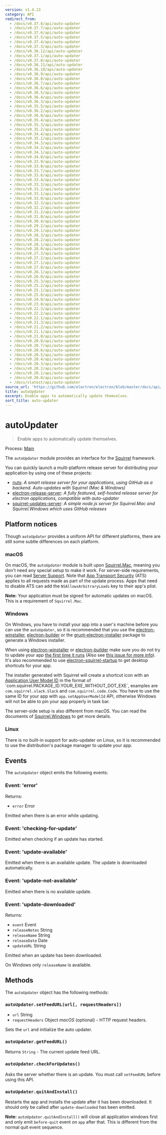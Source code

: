 ```yaml
---
version: v1.4.13
category: API
redirect_from:
  - /docs/v0.37.8/api/auto-updater
  - /docs/v0.37.7/api/auto-updater
  - /docs/v0.37.6/api/auto-updater
  - /docs/v0.37.5/api/auto-updater
  - /docs/v0.37.4/api/auto-updater
  - /docs/v0.37.3/api/auto-updater
  - /docs/v0.36.12/api/auto-updater
  - /docs/v0.37.1/api/auto-updater
  - /docs/v0.37.0/api/auto-updater
  - /docs/v0.36.11/api/auto-updater
  - /docs/v0.36.10/api/auto-updater
  - /docs/v0.36.9/api/auto-updater
  - /docs/v0.36.8/api/auto-updater
  - /docs/v0.36.7/api/auto-updater
  - /docs/v0.36.6/api/auto-updater
  - /docs/v0.36.5/api/auto-updater
  - /docs/v0.36.4/api/auto-updater
  - /docs/v0.36.3/api/auto-updater
  - /docs/v0.35.5/api/auto-updater
  - /docs/v0.36.2/api/auto-updater
  - /docs/v0.36.0/api/auto-updater
  - /docs/v0.35.4/api/auto-updater
  - /docs/v0.35.3/api/auto-updater
  - /docs/v0.35.2/api/auto-updater
  - /docs/v0.34.4/api/auto-updater
  - /docs/v0.35.1/api/auto-updater
  - /docs/v0.34.3/api/auto-updater
  - /docs/v0.34.2/api/auto-updater
  - /docs/v0.34.1/api/auto-updater
  - /docs/v0.34.0/api/auto-updater
  - /docs/v0.33.9/api/auto-updater
  - /docs/v0.33.8/api/auto-updater
  - /docs/v0.33.7/api/auto-updater
  - /docs/v0.33.6/api/auto-updater
  - /docs/v0.33.4/api/auto-updater
  - /docs/v0.33.3/api/auto-updater
  - /docs/v0.33.2/api/auto-updater
  - /docs/v0.33.1/api/auto-updater
  - /docs/v0.33.0/api/auto-updater
  - /docs/v0.32.3/api/auto-updater
  - /docs/v0.32.2/api/auto-updater
  - /docs/v0.31.2/api/auto-updater
  - /docs/v0.31.0/api/auto-updater
  - /docs/v0.30.4/api/auto-updater
  - /docs/v0.29.2/api/auto-updater
  - /docs/v0.29.1/api/auto-updater
  - /docs/v0.28.3/api/auto-updater
  - /docs/v0.28.2/api/auto-updater
  - /docs/v0.28.1/api/auto-updater
  - /docs/v0.28.0/api/auto-updater
  - /docs/v0.27.3/api/auto-updater
  - /docs/v0.27.2/api/auto-updater
  - /docs/v0.27.1/api/auto-updater
  - /docs/v0.27.0/api/auto-updater
  - /docs/v0.26.1/api/auto-updater
  - /docs/v0.26.0/api/auto-updater
  - /docs/v0.25.3/api/auto-updater
  - /docs/v0.25.2/api/auto-updater
  - /docs/v0.25.1/api/auto-updater
  - /docs/v0.25.0/api/auto-updater
  - /docs/v0.24.0/api/auto-updater
  - /docs/v0.23.0/api/auto-updater
  - /docs/v0.22.3/api/auto-updater
  - /docs/v0.22.2/api/auto-updater
  - /docs/v0.22.1/api/auto-updater
  - /docs/v0.21.3/api/auto-updater
  - /docs/v0.21.2/api/auto-updater
  - /docs/v0.21.1/api/auto-updater
  - /docs/v0.21.0/api/auto-updater
  - /docs/v0.20.8/api/auto-updater
  - /docs/v0.20.7/api/auto-updater
  - /docs/v0.20.6/api/auto-updater
  - /docs/v0.20.5/api/auto-updater
  - /docs/v0.20.4/api/auto-updater
  - /docs/v0.20.3/api/auto-updater
  - /docs/v0.20.2/api/auto-updater
  - /docs/v0.20.1/api/auto-updater
  - /docs/v0.20.0/api/auto-updater
  - /docs/vlatest/api/auto-updater
source_url: 'https://github.com/electron/electron/blob/master/docs/api/auto-updater.md'
title: autoUpdater
excerpt: Enable apps to automatically update themselves.
sort_title: auto-updater
---
```

# autoUpdater

> Enable apps to automatically update themselves.

Process: [Main]({{site.baseurl}}/docs/tutorial/quick-start#main-process)

The `autoUpdater` module provides an interface for the [Squirrel](https://github.com/Squirrel) framework.

You can quickly launch a multi-platform release server for distributing your application by using one of these projects:

*   [nuts](https://github.com/GitbookIO/nuts): _A smart release server for your applications, using GitHub as a backend. Auto-updates with Squirrel (Mac & Windows)_
*   [electron-release-server](https://github.com/ArekSredzki/electron-release-server): _A fully featured, self-hosted release server for electron applications, compatible with auto-updater_
*   [squirrel-updates-server](https://github.com/Aluxian/squirrel-updates-server): _A simple node.js server for Squirrel.Mac and Squirrel.Windows which uses GitHub releases_

## Platform notices

Though `autoUpdater` provides a uniform API for different platforms, there are still some subtle differences on each platform.

### macOS

On macOS, the `autoUpdater` module is built upon [Squirrel.Mac](https://github.com/Squirrel/Squirrel.Mac), meaning you don't need any special setup to make it work. For server-side requirements, you can read [Server Support](https://github.com/Squirrel/Squirrel.Mac#server-support). Note that [App Transport Security](https://developer.apple.com/library/content/documentation/General/Reference/InfoPlistKeyReference/Articles/CocoaKeys.html#//apple_ref/doc/uid/TP40009251-SW35) (ATS) applies to all requests made as part of the update process. Apps that need to disable ATS can add the `NSAllowsArbitraryLoads` key to their app's plist.

**Note:** Your application must be signed for automatic updates on macOS. This is a requirement of `Squirrel.Mac`.

### Windows

On Windows, you have to install your app into a user's machine before you can use the `autoUpdater`, so it is recommended that you use the [electron-winstaller](https://github.com/electron/windows-installer), [electron-builder](https://github.com/electron-userland/electron-builder) or the [grunt-electron-installer](https://github.com/electron/grunt-electron-installer) package to generate a Windows installer.

When using [electron-winstaller](https://github.com/electron/windows-installer) or [electron-builder](https://github.com/electron-userland/electron-builder) make sure you do not try to update your app [the first time it runs](https://github.com/electron/windows-installer#handling-squirrel-events) (Also see [this issue for more info](https://github.com/electron/electron/issues/7155)). It's also recommended to use [electron-squirrel-startup](https://github.com/mongodb-js/electron-squirrel-startup) to get desktop shortcuts for your app.

The installer generated with Squirrel will create a shortcut icon with an [Application User Model ID](https://msdn.microsoft.com/en-us/library/windows/desktop/dd378459(v=vs.85).aspx) in the format of `com.squirrel.PACKAGE_ID.YOUR_EXE_WITHOUT_DOT_EXE`, examples are `com.squirrel.slack.Slack` and `com.squirrel.code.Code`. You have to use the same ID for your app with `app.setAppUserModelId` API, otherwise Windows will not be able to pin your app properly in task bar.

The server-side setup is also different from macOS. You can read the documents of [Squirrel.Windows](https://github.com/Squirrel/Squirrel.Windows) to get more details.

### Linux

There is no built-in support for auto-updater on Linux, so it is recommended to use the distribution's package manager to update your app.

## Events

The `autoUpdater` object emits the following events:

### Event: 'error'

Returns:

*   `error` Error

Emitted when there is an error while updating.

### Event: 'checking-for-update'

Emitted when checking if an update has started.

### Event: 'update-available'

Emitted when there is an available update. The update is downloaded automatically.

### Event: 'update-not-available'

Emitted when there is no available update.

### Event: 'update-downloaded'

Returns:

*   `event` Event
*   `releaseNotes` String
*   `releaseName` String
*   `releaseDate` Date
*   `updateURL` String

Emitted when an update has been downloaded.

On Windows only `releaseName` is available.

## Methods

The `autoUpdater` object has the following methods:

### `autoUpdater.setFeedURL(url[, requestHeaders])`

*   `url` String
*   `requestHeaders` Object _macOS_ (optional) - HTTP request headers.

Sets the `url` and initialize the auto updater.

### `autoUpdater.getFeedURL()`

Returns `String` - The current update feed URL.

### `autoUpdater.checkForUpdates()`

Asks the server whether there is an update. You must call `setFeedURL` before using this API.

### `autoUpdater.quitAndInstall()`

Restarts the app and installs the update after it has been downloaded. It should only be called after `update-downloaded` has been emitted.

**Note:** `autoUpdater.quitAndInstall()` will close all application windows first and only emit `before-quit` event on `app` after that. This is different from the normal quit event sequence.
